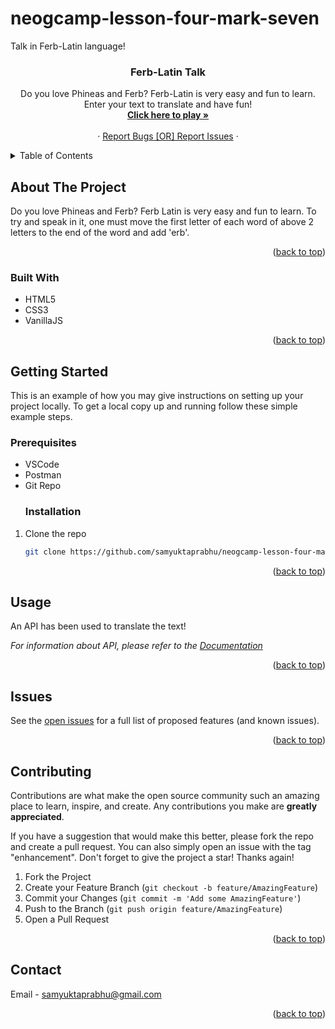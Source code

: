# neogcamp-lesson-four-mark-seven
Talk in Ferb-Latin language! 

<a name="readme-top"></a>
<h3 align="center" name="readme-top">Ferb-Latin Talk</h3>

  <p align="center">
    Do you love Phineas and Ferb? Ferb-Latin is very easy and fun to learn. Enter your text to translate and have fun!
    <br />
    <a href="https://samandferblatin.netlify.app/"><strong>Click here to play »</strong></a>
    <br />
    <br />
    <a href=""></a>
    ·
    <a href="https://github.com/samyuktaprabhu/neogcamp-lesson-four-mark-seven/issues">Report Bugs [OR] Report Issues</a>
    ·
</div>

<details>
  <summary>Table of Contents</summary>
  <ol>
    <li>
      <a href="#about-the-project">About The Project</a>
      <ul>
        <li><a href="#built-with">Built With</a></li>
      </ul>
    </li>
    <li>
      <a href="#getting-started">Getting Started</a>
      <ul>
        <li><a href="#prerequisites">Prerequisites</a></li>
        <li><a href="#installation">Installation</a></li>
      </ul>
    </li>
    <li><a href="#usage">Usage</a></li>
    <li><a href="#contributing">Contributing</a></li>
    <li><a href="#contact">Contact</a></li>
  </ol>
</details>

## About The Project

Do you love Phineas and Ferb? Ferb Latin is very easy and fun to learn. To try and speak in it, one must move the first letter of each word of above 2 letters to the end of the word and add 'erb'.

<p align="right">(<a href="#readme-top">back to top</a>)</p>


### Built With

* HTML5
* CSS3
* VanillaJS


<p align="right">(<a href="#readme-top">back to top</a>)</p>

## Getting Started

This is an example of how you may give instructions on setting up your project locally.
To get a local copy up and running follow these simple example steps.

### Prerequisites

* VSCode
* Postman
* Git Repo
  ### Installation

1. Clone the repo
   ```sh
   git clone https://github.com/samyuktaprabhu/neogcamp-lesson-four-mark-seven.git
   ```

<p align="right">(<a href="#readme-top">back to top</a>)</p>

<!-- USAGE EXAMPLES -->
## Usage

An API has been used to translate the text!

_For information about API, please refer to the [Documentation](https://funtranslations.com/api/ferb-latin)_

<p align="right">(<a href="#readme-top">back to top</a>)</p>


<!-- ROADMAP -->
## Issues

See the [open issues](https://github.com/samyuktaprabhu/neogcamp-lesson-four-mark-seven/issues) for a full list of proposed features (and known issues).

<p align="right">(<a href="#readme-top">back to top</a>)</p>

<!-- CONTRIBUTING -->
## Contributing

Contributions are what make the open source community such an amazing place to learn, inspire, and create. Any contributions you make are **greatly appreciated**.

If you have a suggestion that would make this better, please fork the repo and create a pull request. You can also simply open an issue with the tag "enhancement".
Don't forget to give the project a star! Thanks again!

1. Fork the Project
2. Create your Feature Branch (`git checkout -b feature/AmazingFeature`)
3. Commit your Changes (`git commit -m 'Add some AmazingFeature'`)
4. Push to the Branch (`git push origin feature/AmazingFeature`)
5. Open a Pull Request

<p align="right">(<a href="#readme-top">back to top</a>)</p>

<!-- CONTACT -->
## Contact

Email - samyuktaprabhu@gmail.com


<p align="right">(<a href="#readme-top">back to top</a>)</p>
